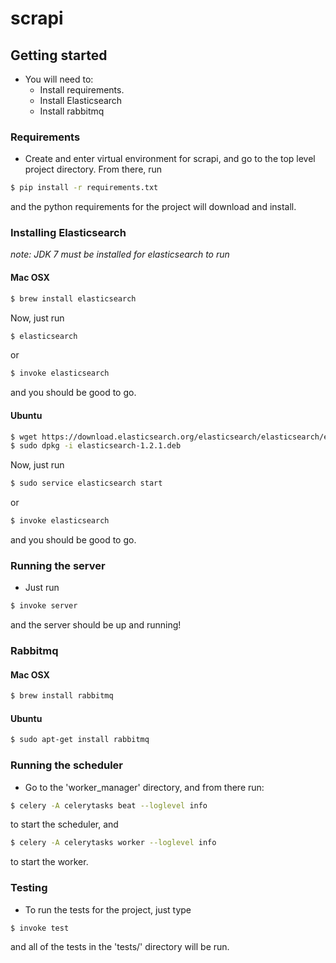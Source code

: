 scrapi
======

## Getting started

- You will need to:
    - Install requirements.
    - Install Elasticsearch
    - Install rabbitmq

### Requirements

- Create and enter virtual environment for scrapi, and go to the top level project directory. From there, run 

```bash
$ pip install -r requirements.txt
```

and the python requirements for the project will download and install. 


### Installing Elasticsearch
_note: JDK 7 must be installed for elasticsearch to run_

#### Mac OSX

```bash
$ brew install elasticsearch
```

Now, just run 
```bash
$ elasticsearch
```

or 

```bash
$ invoke elasticsearch
```

and you should be good to go.

#### Ubuntu 

```bash
$ wget https://download.elasticsearch.org/elasticsearch/elasticsearch/elasticsearch-1.2.1.deb 
$ sudo dpkg -i elasticsearch-1.2.1.deb
```

Now, just run 
```bash
$ sudo service elasticsearch start
```

or 

```bash
$ invoke elasticsearch
```

and you should be good to go.

### Running the server

- Just run 

```bash
$ invoke server
```

and the server should be up and running!

### Rabbitmq

#### Mac OSX

```bash
$ brew install rabbitmq
```

#### Ubuntu

```bash
$ sudo apt-get install rabbitmq
```


### Running the scheduler

- Go to the 'worker_manager' directory, and from there run:

```bash
$ celery -A celerytasks beat --loglevel info
```

to start the scheduler, and 

```bash
$ celery -A celerytasks worker --loglevel info
```

to start the worker.


### Testing

- To run the tests for the project, just type

```bash 
$ invoke test
```

and all of the tests in the 'tests/' directory will be run. 
